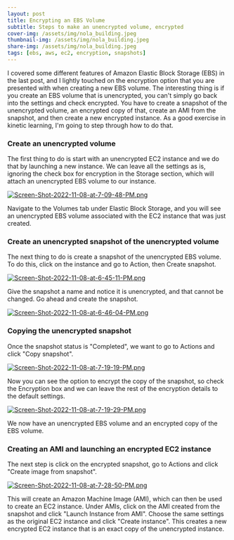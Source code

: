 ```yaml
---
layout: post
title: Encrypting an EBS Volume
subtitle: Steps to make an unencrypted volume, encrypted
cover-img: /assets/img/nola_building.jpeg
thumbnail-img: /assets/img/nola_building.jpeg
share-img: /assets/img/nola_building.jpeg
tags: [ebs, aws, ec2, encryption, snapshots]
---
```


I covered some different features of Amazon Elastic Block Storage (EBS) in the last post, and I lightly touched on the encryption option that you are presented with when creating a new EBS volume. The interesting thing is if you create an EBS volume that is unencrypted, you can't simply go back into the settings and check encrypted. You have to create a snapshot of the unencrypted volume, an encrypted copy of that, create an AMI from the snapshot, and then create a new encrypted instance. As a good exercise in kinetic learning, I'm going to step through how to do that.

### Create an unencrypted volume
The first thing to do is start with an unencrypted EC2 instance and we do that by launching a new instance. We can leave all the settings as is, ignoring the check box for encryption in the Storage section, which will attach an unencrypted EBS volume to our instance.

[![Screen-Shot-2022-11-08-at-7-09-48-PM.png](https://i.postimg.cc/HLfK0mc1/Screen-Shot-2022-11-08-at-7-09-48-PM.png)](https://postimg.cc/Mcmdxhm9)

Navigate to the Volumes tab under Elastic Block Storage, and you will see an unencrypted EBS volume associated with the EC2 instance that was just created.

### Create an unencrypted snapshot of the unencrypted volume
The next thing to do is create a snapshot of the unencrypted EBS volume. To do this, click on the instance and go to Action, then Create snapshot.

[![Screen-Shot-2022-11-08-at-6-45-11-PM.png](https://i.postimg.cc/QN9KzbWN/Screen-Shot-2022-11-08-at-6-45-11-PM.png)](https://postimg.cc/4nG37p5j)

Give the snapshot a name and notice it is unencrypted, and that cannot be changed. Go ahead and create the snapshot.

[![Screen-Shot-2022-11-08-at-6-46-04-PM.png](https://i.postimg.cc/52Nxh4k5/Screen-Shot-2022-11-08-at-6-46-04-PM.png)](https://postimg.cc/WhCLrvVt)

### Copying the unencrypted snapshot
Once the snapshot status is "Completed", we want to go to Actions and click "Copy snapshot".

[![Screen-Shot-2022-11-08-at-7-19-19-PM.png](https://i.postimg.cc/kXg2PPGm/Screen-Shot-2022-11-08-at-7-19-19-PM.png)](https://postimg.cc/BtRS2y2Y)

Now you can see the option to encrypt the copy of the snapshot, so check the Encryption box and we can leave the rest of the encryption details to the default settings.

[![Screen-Shot-2022-11-08-at-7-19-29-PM.png](https://i.postimg.cc/FK5FRMr1/Screen-Shot-2022-11-08-at-7-19-29-PM.png)](https://postimg.cc/VJgPZHbc)

We now have an unencrypted EBS volume and an encrypted copy of the EBS volume.

### Creating an AMI and launching an encrypted EC2 instance
The next step is click on the encrypted snapshot, go to Actions and click "Create image from snapshot".

[![Screen-Shot-2022-11-08-at-7-28-50-PM.png](https://i.postimg.cc/1t1LDS2V/Screen-Shot-2022-11-08-at-7-28-50-PM.png)](https://postimg.cc/rdgnLB8q)

This will create an Amazon Machine Image (AMI), which can then be used to create an EC2 instance. Under AMIs, click on the AMI created from the snapshot and click "Launch Instance from AMI". Choose the same settings as the original EC2 instance and click "Create instance". This creates a new encrypted EC2 instance that is an exact copy of the unencrypted instance.





